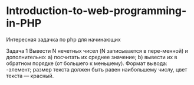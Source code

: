 # Introduction-to-web-programming-in-PHP
Интересная задачка по php для начинающих

Задача 1
Вывести N нечетных чисел (N записывается в пере-менной) и дополнительно:
a) посчитать их среднее значение;
b) вывести их в обратном порядке (от большего к меньшему).
Формат вывода: <span>-элемент; размер текста должен быть равен наибольшему 
числу, цвет текста — красный.


